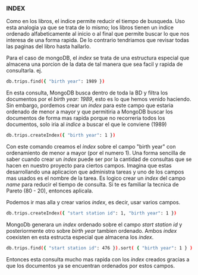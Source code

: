 ### INDEX

Como en los libros, el indice permite reducir el tiempo de busqueda. Uso esta analogia ya que se trata de lo mismo; los libros tienen un indice ordenado alfabeticamente al inicio o al final que permite buscar lo que nos interesa de una forma rapida. De lo contrario tendriamos que revisar todas las paginas del libro hasta hallarlo.

Para el caso de mongoDB, el *index* se trata de una estructura especial que almacena una porcion de la data de tal manera que sea facil y rapida de consultarla. ej.
```bash
db.trips.find({ "birth year": 1989 })
```
En esta consulta, MongoDB busca dentro de toda la BD y filtra los documentos por el *birth year: 1989*, esto es lo que hemos venido haciendo. Sin embargo, pordemos crear un *index* para este campo que estaria ordenado de menor a mayor y que permitiria a MongoDB buscar los documentos de forma mas rapida porque no recorreria todos los documentos, solo iria al *indice* a buscar el que le conviene (1989)
```bash
db.trips.createIndex({ "birth year": 1 })
```
Con este comando creamos el *index* sobre el campo "birth year" con ordenamiento de menor a mayor (por el numero 1).
Una forma sencilla de saber cuando crear un *index* puede ser por la cantidad de consultas que se hacen en nuestro proyecto para ciertos campos. Imagina que estas desarrollando una aplicacion que administra tareas y uno de los campos mas usados es el nombre de la tarea. Es logico crear un *index* del campo *name* para reducir el tiempo de consulta. Si te es familiar la tecnica de Pareto (80 - 20), entonces aplicala.

Podemos ir mas alla y crear varios *index*, es decir, usar varios campos.
```bash
db.trips.createIndex({ "start station id": 1, "birth year": 1 })
```

MongoDb generara un *index* ordenado sobre el campo *start station id* y posteriormente otro sobre *birth year* tambien ordenado. Ambos *index* coexisten en esta estructa especial que almacena los *index*.
```bash
db.trips.find({ "start station id": 476 }).sort( { "birth year": 1 } )
```
Entonces esta consulta mucho mas rapida con los *index* creados gracias a que los documentos ya se encuentran ordenados por estos campos.
